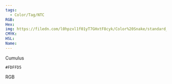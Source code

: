 ```yaml
---
tags:
  - Color/Tag/NTC
RGB:
Hex:
img: https://filedn.com/l0hpzxl1f01yT7GHxtF8cyk/Color%20Snake/standard_csv_to_svg/%23/FDFFD5.svg
CMYK:
HSL:
Name:
---
```

Cumulus
```palette
#FDFFD5
```
RGB

